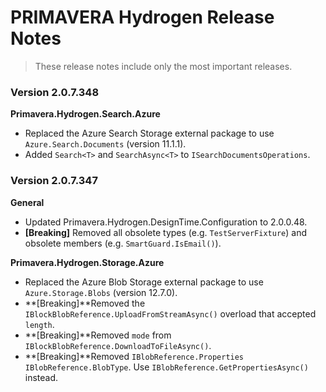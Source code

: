 # PRIMAVERA Hydrogen Release Notes

> These release notes include only the most important releases.

### <a name="2.0.7.348"></a>Version 2.0.7.348

**Primavera.Hydrogen.Search.Azure**

- Replaced the Azure Search Storage external package to use `Azure.Search.Documents` (version 11.1.1).
- Added `Search<T>` and `SearchAsync<T>` to `ISearchDocumentsOperations`.

### <a name="2.0.7.347"></a>Version 2.0.7.347

**General**

- Updated Primavera.Hydrogen.DesignTime.Configuration to 2.0.0.48.
- **[Breaking]** Removed all obsolete types (e.g. `TestServerFixture`) and obsolete members (e.g. `SmartGuard.IsEmail()`).

**Primavera.Hydrogen.Storage.Azure**

- Replaced the Azure Blob Storage external package to use `Azure.Storage.Blobs` (version 12.7.0).
- **[Breaking]**Removed the `IBlockBlobReference.UploadFromStreamAsync()` overload that accepted `length`.
- **[Breaking]**Removed `mode` from `IBlockBlobReference.DownloadToFileAsync()`.
- **[Breaking]**Removed `IBlobReference.Properties` `IBlobReference.BlobType`. Use `IBlobReference.GetPropertiesAsync()` instead.
